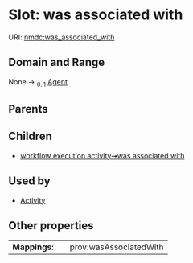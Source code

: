 
# Slot: was associated with




URI: [nmdc:was_associated_with](https://microbiomedata/meta/was_associated_with)


## Domain and Range

None &#8594;  <sub>0..1</sub> [Agent](Agent.md)

## Parents


## Children

 *  [workflow execution activity➞was associated with](workflow_execution_activity_was_associated_with.md)

## Used by

 * [Activity](Activity.md)

## Other properties

|  |  |  |
| --- | --- | --- |
| **Mappings:** | | prov:wasAssociatedWith |


